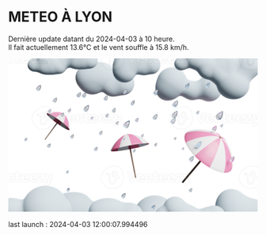 # METEO À LYON

Dernière update datant du 2024-04-03 à 10 heure.  
Il fait actuellement 13.6°C et le vent souffle à 15.8 km/h.      

![](./.github/rain.png)

last launch : 2024-04-03 12:00:07.994496
